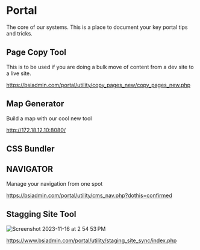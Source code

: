 # Portal 

The core of our systems. This is a place to document your key portal tips and tricks. 

## Page Copy Tool 

This is to be used if you are doing a bulk move of content from a dev site to a live site. 

https://bsiadmin.com/portal/utility/copy_pages_new/copy_pages_new.php 


## Map Generator 

Build a map with our cool new tool 

http://172.18.12.10:8080/

## CSS Bundler 


## NAVIGATOR

Manage your navigation from one spot 

https://bsiadmin.com/portal/utility/cms_nav.php?dothis=confirmed


## Stagging Site Tool 

![Screenshot 2023-11-16 at 2 54 53 PM](https://github.com/th-frontend/notes-tutorials/assets/1509641/ef2c43c6-3517-4507-b9ad-c5b03d246a10)

https://www.bsiadmin.com/portal/utility/staging_site_sync/index.php

